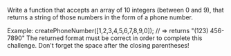 Write a function that accepts an array of 10 integers (between 0 and 9), that returns a string of those numbers in the form of a phone number.

Example:
createPhoneNumber([1,2,3,4,5,6,7,8,9,0]); // => returns "(123) 456-7890"
The returned format must be correct in order to complete this challenge.
Don't forget the space after the closing parentheses!